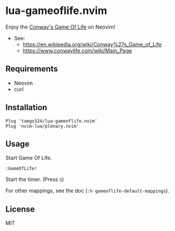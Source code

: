 # lua-gameoflife.nvim

Enjoy the [Conway's Game Of Life](https://en.wikipedia.org/wiki/Conway%27s_Game_of_Life) on Neovim!


* See:
  * https://en.wikipedia.org/wiki/Conway%27s_Game_of_Life
  * https://www.conwaylife.com/wiki/Main_Page

## Requirements

* Neovim
* curl


## Installation

```
Plug 'tamgo324/lua-gameoflife.nvim'
Plug 'nvim-lua/plenary.nvim'
```

## Usage

Start Game Of Life.

```vim
:GameOfLife!
```

Start the timer. (Press `S`)

For other mappings, see the doc (`:h gameoflife-default-mappings`).


## License

MIT
